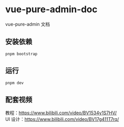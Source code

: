 # vue-pure-admin-doc

vue-pure-admin 文档

## 安装依赖

```
pnpm bootstrap
```

## 运行

```
pnpm dev
```

## 配套视频

教程：<https://www.bilibili.com/video/BV1534y1S7HV/>  
UI 设计：<https://www.bilibili.com/video/BV17g411T7rq/>
